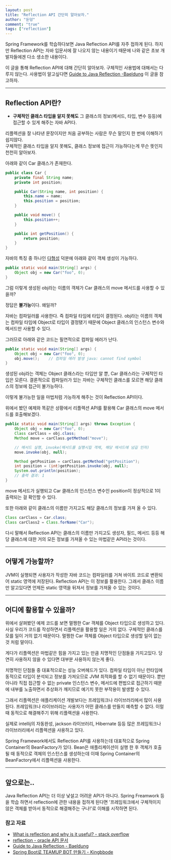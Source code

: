 ```yaml
---
layout: post  
title: "Reflection API 간단히 알아보자."  
author: "둔덩"
comment: "true"
tags: ["reflection"]
---
```


Spring Framework를 학습하다보면 Java Reflection API를 자주 접하게 된다. 하지만 Reflection API는 자바 입문서에 잘 나오지 않는 내용이기 때문에 나와 같은 초보 개발자들에겐 다소 생소한 내용이다.

이 글을 통해 Reflection API에 대해 간단히 알아보자. 구체적인 사용법에 대해서는 다루지 않는다. 사용법이 알고싶다면 [Guide to Java Reflection -Baeldung](https://www.baeldung.com/java-reflection) 이 글을 참고하자.

---

## Reflection API란?

-   **구체적인 클래스 타입을 알지 못해도** 그 클래스의 정보(메서드, 타입, 변수 등등)에 접근할 수 있게 해주는 자바 API다.

리플렉션을 잘 나타낸 문장이지만 처음 공부하는 사람은 무슨 말인지 한 번에 이해하기 쉽지않다.  
구체적인 클래스 타입을 알지 못해도, 클래스 정보에 접근이 가능하다는게 무슨 뜻인지 천천히 알아보자.

아래와 같이 Car 클래스가 존재한다.

```java
public class Car {
    private final String name;
    private int position;

    public Car(String name, int position) {
        this.name = name;
        this.position = position;
    }

    public void move() {
        this.position++;
    }

    public int getPosition() {
        return position;
    }
}
```

자바의 특징 중 하나인 [다형성](https://docs.oracle.com/javase/tutorial/java/IandI/polymorphism.html) 덕분에 아래와 같이 객체 생성이 가능하다.

```java
public static void main(String[] args) {
    Object obj = new Car("foo", 0);
}
```

그럼 이렇게 생성된 obj라는 이름의 객체가 Car 클래스의 move 메서드를 사용할 수 있을까?

정답은 **불가능**이다. 왜일까?

자바는 컴파일러를 사용한다. 즉 컴파일 타임에 타입이 결정된다. obj라는 이름의 객체는 컴파일 타임에 Object로 타입이 결정됐기 때문에 Object 클래스의 인스턴스 변수와 메서드만 사용할 수 있다.

그러므로 아래와 같은 코드는 필연적으로 컴파일 에러가 난다.

```java
public static void main(String[] args) {
    Object obj = new Car("foo", 0);
    obj.move();    // 컴파일 에러 발생 java: cannot find symbol
}
```

생성된 obj라는 객체는 Object 클래스라는 타입만 알 뿐, Car 클래스라는 구체적인 타입은 모른다. 결론적으로 컴파일러가 있는 자바는 구체적인 클래스를 모르면 해당 클래스의 정보에 접근이 불가능하다.

이렇게 불가능한 일을 마법처럼 가능하게 해주는 것이 Reflection API이다.

위에서 봤던 예제와 똑같은 상황에서 리플렉션 API를 활용해 Car 클래스의 move 메서드를 호출해보겠다.

```java
public static void main(String[] args) throws Exception {
    Object obj = new Car("foo", 0);
    Class carClass = obj.class;
    Method move = carClass.getMethod("move");

    // 메서드 실행, invoke(메서드를 실행시킬 객체, 해당 메서드에 넘길 인자)
    move.invoke(obj, null);

    Method getPosition = carClass.getMethod("getPosition");
    int position = (int)getPosition.invoke(obj, null);
    System.out.println(position);
    // 출력 결과: 1
}
```

move 메서드가 실행되고 Car 클래스의 인스턴스 변수인 position이 정상적으로 1이 출력되는 걸 확인할 수 있다.

또한 아래와 같이 클래스의 이름만 가지고도 해당 클래스의 정보를 가져 올 수 있다.

```java
Class carClass = Car.class;
Class carClass2 = Class.forName("Car");
```

다시 말해서 Reflection API는 클래스의 이름만 가지고도 생성자, 필드, 메서드 등등 해당 클래스에 대한 거의 모든 정보를 가져올 수 있는 마법같은 API라는 것이다.

---

## 어떻게 가능할까?

JVM이 실행되면 사용자가 작성한 자바 코드는 컴파일러를 거쳐 바이트 코드로 변환되어 static 영역에 저장된다. Reflection API는 이 정보를 활용한다. 그래서 클래스 이름만 알고있다면 언제든 static 영역을 뒤져서 정보를 가져올 수 있는 것이다.

---

## 어디에 활용할 수 있을까?

위에서 살펴봤던 예제 코드를 보면 멀쩡한 Car 객체를 Object 타입으로 생성하고 있다. 사실 우리가 코드를 작성하면서 리플렉션을 활용할 일은 거의 없다. 구체적인 클래스를 모를 일이 거의 없기 때문이다. 멀쩡한 Car 객체를 Object 타입으로 생성할 일이 없는 것 처럼 말이다.

게다가 리플렉션은 마법같은 힘을 가지고 있는 만큼 치명적인 단점들을 가지고있다. 당연히 사용하지 않을 수 있다면 대부분 사용하지 않는게 좋다.

치명적인 단점들 중 대표적으로는 성능 오버헤드가 있다. 컴파일 타임이 아닌 런타임에 동적으로 타입이 분석되고 정보를 가져오므로 JVM 최적화를 할 수 없기 때문이다. 뿐만 아니라 직접 접근할 수 없는 private 인스턴스 변수, 메서드에 편법으로 접근하기 때문에 내부를 노출하면서 추상화가 깨지므로 예기치 못한 부작용이 발생할 수 있다.

그래서 리플렉션은 애플리케이션 개발보다는 프레임워크나 라이브러리에서 많이 사용된다. 프레임워크나 라이브러리는 사용자가 어떤 클래스를 만들지 예측할 수 없다. 이럴 때 동적으로 해결해주기 위해 리플렉션을 사용한다.

실제로 intellij의 자동완성, jackson 라이브러리, Hibernate 등등 많은 프레임워크나 라이브러리에서 리플렉션을 사용하고 있다.

Spring Framework에서도 Reflection API를 사용하는데 대표적으로 Spring Container의 BeanFactory가 있다. Bean은 애플리케이션이 실행 한 후 객체가 호출 될 때 동적으로 객체의 인스턴스를 생성하는데 이때 Spring Container의 BeanFactory에서 리플렉션을 사용한다.

---

## 앞으로는..

Java Reflection API는 더 이상 낯설고 어려운 API가 아니다. Spring Freamwork 등을 학습 하면서 reflection에 관한 내용을 접하게 된다면 '프레임워크에서 구체적이지 않은 객체를 받아서 동적으로 해결해주는 구나!'로 이해를 시작하면 된다.

### 참고 자료

-   [What is reflection and why is it useful? - stack overflow](https://stackoverflow.com/questions/37628/what-is-reflection-and-why-is-it-useful)
-   [reflection - oracle API 문서](https://docs.oracle.com/javase/tutorial/reflect/)
-   [Guide to Java Reflection - Baeldung](https://www.baeldung.com/java-reflection)
-   [Spring Boot로 TEAMUP BOT 만들기 - Kingbbode](https://kingbbode.tistory.com/22)
